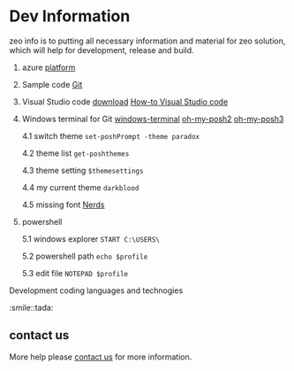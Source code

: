 # Dev Information

zeo info is to putting all necessary information and material for zeo solution, which will help for development, release and build.

1. azure [platform](https://portal.azure.com)
2. Sample code [Git](https://github.com/ianyian)
3. Visual Studio code [download](https://code.visualstudio.com) 
                [How-to Visual Studio code](https://youtu.be/r5dtl9Uq9V0)
4. Windows terminal for Git [windows-terminal](https://docs.microsoft.com/en-us/windows/terminal/tutorials/powerline-setup)
    [oh-my-posh2](https://github.com/JanDeDobbeleer/oh-my-posh2) 
    [oh-my-posh3](https://ohmyposh.dev/docs)

      4.1 switch theme `set-poshPrompt -theme paradox`

      4.2 theme list `get-poshthemes`

      4.3 theme setting `$themesettings`

      4.4 my current theme `darkblood`

      4.5 missing font [Nerds](https://ohmyposh.dev/docs/fonts)

5.  powershell 

      5.1 windows explorer `START C:\USERS\`
      
      5.2 powershell path `echo $profile`
      
      5.3 edit file `NOTEPAD $profile`

Development coding languages and technogies

<Badge type="tip" text="c#"  />
<Badge type="warning" text="MSSQL"  />
<Badge type="error" text="azure"  />
<Badge type="tip" text="redis" />
<Badge type="warning" text="dotnet core 5" />
<Badge type="error" text="react native" />
<Badge type="tip"  text="azure blob" />  
<Badge type="warning" text="git" />  
:smile::tada:


## contact us 

More help please [contact  us](mailto:info@zebralinetech.com)  for more information. 

